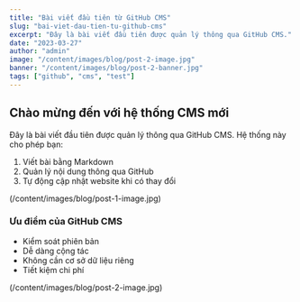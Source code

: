 ```yaml
---
title: "Bài viết đầu tiên từ GitHub CMS"
slug: "bai-viet-dau-tien-tu-github-cms"
excerpt: "Đây là bài viết đầu tiên được quản lý thông qua GitHub CMS."
date: "2023-03-27"
author: "admin"
image: "/content/images/blog/post-2-image.jpg"
banner: "/content/images/blog/post-2-banner.jpg"
tags: ["github", "cms", "test"]
---
```


## Chào mừng đến với hệ thống CMS mới

Đây là bài viết đầu tiên được quản lý thông qua GitHub CMS. Hệ thống này cho phép bạn:

1. Viết bài bằng Markdown
2. Quản lý nội dung thông qua GitHub
3. Tự động cập nhật website khi có thay đổi

(/content/images/blog/post-1-image.jpg)

### Ưu điểm của GitHub CMS

- Kiểm soát phiên bản
- Dễ dàng cộng tác
- Không cần cơ sở dữ liệu riêng
- Tiết kiệm chi phí

(/content/images/blog/post-2-image.jpg)
